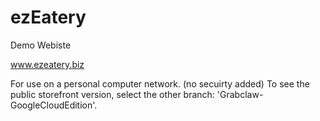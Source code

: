 # ezEatery
Demo Webiste

www.ezeatery.biz

For use on a personal computer network. (no secuirty added)
To see the public storefront version, select the other branch: 'Grabclaw-GoogleCloudEdition'.
